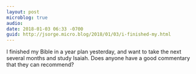 ```yaml
---
layout: post
microblog: true
audio: 
date: 2018-01-03 06:33 -0700
guid: http://jsorge.micro.blog/2018/01/03/i-finished-my.html
---
```

I finished my Bible in a year plan yesterday, and want to take the next several months and study Isaiah. Does anyone have a good commentary that they can recommend?
